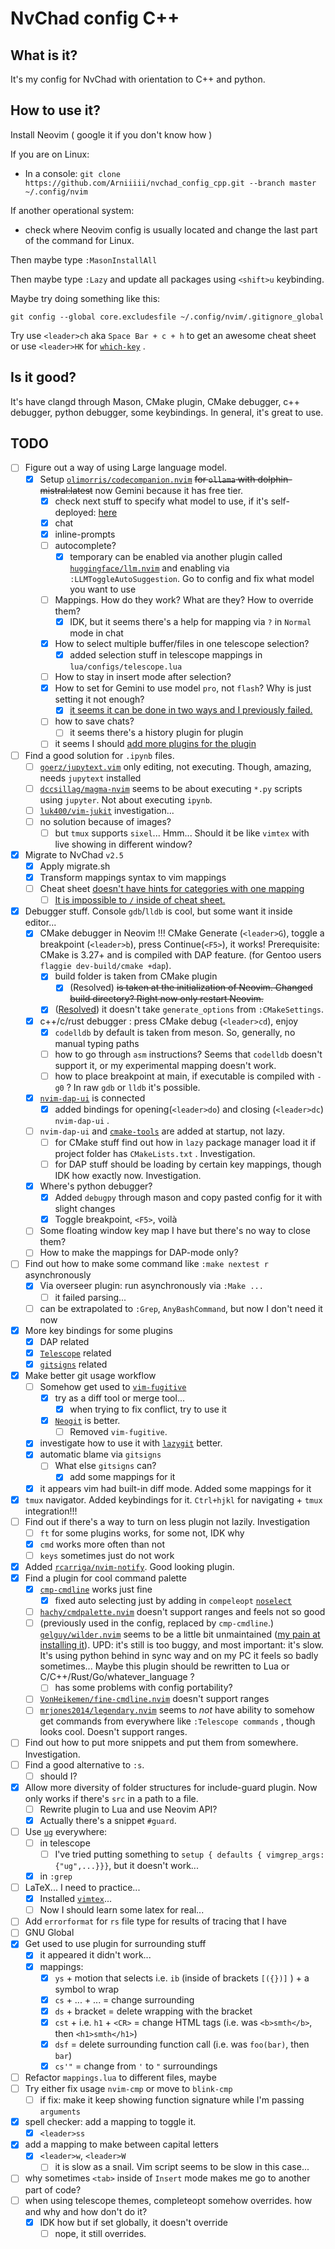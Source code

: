 # NvChad config C++

## What is it?
It's my config for NvChad with orientation to C++ and python.

## How to use it?
Install Neovim  ( google it if you don't know how )

If you are on Linux:
- In a console:  `git clone https://github.com/Arniiiii/nvchad_config_cpp.git --branch master ~/.config/nvim`

If another operational system:
- check where Neovim config is usually located and change the last part of the command for Linux.

Then maybe type `:MasonInstallAll`

Then maybe type `:Lazy` and update all packages using `<shift>u` keybinding.

<!-- To get some plugins working, which are written in some other languages than Lua ( aka remote plugins ), do next stuff: -->
<!-- - `:runtime! plugin/rplugin.vim` -->
<!-- - `:UpdateRemotePlugins` -->
<!-- - restart Neovim -->

Maybe try doing something like this: 

`git config --global core.excludesfile ~/.config/nvim/.gitignore_global`


Try use `<leader>ch` aka `Space Bar + c + h` to get an awesome cheat sheet or use `<leader>HK` for [`which-key`](https://github.com/folke/which-key.nvim) .

## Is it good?
It's have clangd through Mason, CMake plugin, CMake debugger, c++ debugger, python debugger, some keybindings. 
In general, it's great to use.

## TODO
- [ ] Figure out a way of using Large language model.
    - [x] Setup [`olimorris/codecompanion.nvim`](https://github.com/olimorris/codecompanion.nvim) ~~for `ollama` with dolphin-mistral:latest~~ now Gemini because it has free tier.
        - [x] check next stuff to specify what model to use, if it's self-deployed: [here](https://github.com/olimorris/codecompanion.nvim/pull/45#issuecomment-2054028057)
        - [x] chat
        - [x] inline-prompts
        - [ ] autocomplete?
            - [x] temporary can be enabled via another plugin called [`huggingface/llm.nvim`](https://github.com/huggingface/llm.nvim) and enabling via `:LLMToggleAutoSuggestion`. Go to config and fix what model you want to use
        - [ ] Mappings. How do they work? What are they? How to override them?
            - [x] IDK, but it seems there's a help for mapping via `?` in `Normal` mode in chat
        - [x] How to select multiple buffer/files in one telescope selection?
            - [x] added selection stuff in telescope mappings in `lua/configs/telescope.lua`
        - [ ] How to stay in insert mode after selection?
        - [x] How to set for Gemini to use model `pro`, not `flash`? Why is just setting it not enough?
            - [x] [it seems it can be done in two ways and I previously failed.](https://codecompanion.olimorris.dev/configuration/adapters.html#changing-a-model)
        - [ ] how to save chats? 
            - [ ] it seems there's a history plugin for plugin
        - [ ] it seems I should [add more plugins for the plugin](https://codecompanion.olimorris.dev/usage/chat-buffer/tools.html#community-tools)
- [ ] Find a good solution for `.ipynb` files.
    - [ ] [`goerz/jupytext.vim`](https://github.com/goerz/jupytext.vim) only editing, not executing. Though, amazing, needs `jupytext` installed
    - [ ] [`dccsillag/magma-nvim`](https//github.com/dccsillag/magma-nvim) seems to be about executing `*.py` scripts using `jupyter`. Not about executing `ipynb`.
    - [ ] [`luk400/vim-jukit`](https://github.com/luk400/vim-jukit) investigation...
    - [ ] no solution because of images?
        - [ ] but `tmux` supports `sixel`... Hmm... Should it be like `vimtex` with live showing in different window?
- [x] Migrate to NvChad `v2.5`
    - [x] Apply migrate.sh 
    - [x] Transform mappings syntax to vim mappings
    - [ ] Cheat sheet [doesn't have hints for categories with one mapping](https://github.com/NvChad/NvChad/issues/2688#issuecomment-2046201103) 
        - [ ] [It is impossible to `/` inside of cheat sheet.](https://discord.com/channels/869557815780470834/1390081070107594823)
- [x] Debugger stuff. Console `gdb`/`lldb` is cool, but some want it inside editor...
    - [x] CMake debugger in Neovim !!! CMake Generate (`<leader>G`), toggle a breakpoint (`<leader>b`), press Continue(`<F5>`), it works! Prerequisite: CMake is 3.27+ and is compiled with DAP feature. (for Gentoo users `flaggie dev-build/cmake +dap`).
        - [x] build folder is taken from CMake plugin
            - [x] (Resolved) ~~is taken at the initialization of Neovim. Changed build directory? Right now only restart Neovim.~~
        - [x] ([Resolved](https://github.com/Civitasv/cmake-tools.nvim/issues/203)) it doesn't take `generate_options` from `:CMakeSettings`.
    - [x] c++/c/rust debugger : press CMake debug (`<leader>cd`), enjoy
        - [x] `codelldb` by default is taken from meson. So, generally, no manual typing paths
        - [ ] how to go through `asm` instructions? Seems that `codelldb` doesn't support it, or my experimental mapping doesn't work.
        - [ ] how to place breakpoint at main, if executable is compiled with `-g0` ? In raw `gdb` or `lldb` it's possible.
    - [x] [`nvim-dap-ui`](https://github.com/rcarriga/nvim-dap-ui) is connected
        - [x] added bindings for opening(`<leader>do`) and closing (`<leader>dc`) `nvim-dap-ui` .
    - [ ] `nvim-dap-ui` and [`cmake-tools`](https://github.com/Civitasv/cmake-tools.nvim) are added at startup, not lazy.
        - [ ] for CMake stuff find out how in `lazy` package manager load it if project folder has `CMakeLists.txt` . Investigation.
        - [ ] for DAP stuff should be loading by certain key mappings, though IDK how exactly now. Investigation.
    - [x] Where's python debugger?
        - [x] Added `debugpy` through mason and copy pasted config for it with slight changes
        - [x] Toggle breakpoint, `<F5>`, voilà 
    - [ ] Some floating window key map I have but there's no way to close them?
    - [ ] How to make the mappings for DAP-mode only?
- [ ] Find out how to make some command like `:make nextest r` asynchronously
    - [x] Via overseer plugin: run asynchronously via `:Make ...`
        - [ ] it failed parsing...
    - [ ] can be extrapolated to `:Grep`, `AnyBashCommand`, but now I don't need it now
- [x] More key bindings for some plugins
    - [x] DAP related
    - [x] [`Telescope`](https://github.com/nvim-telescope/telescope.nvim) related
    - [x] [`gitsigns`](https://github.com/lewis6991/gitsigns.nvim) related
- [x] Make better git usage workflow
    - [ ] Somehow get used to [`vim-fugitive`](https://github.com/tpope/vim-fugitive)
        - [x] try as a diff tool or merge tool...
            - [x] when trying to fix conflict, try to use it
        - [x] [`Neogit`](https://github.com/NeogitOrg/neogit) is better. 
            - [ ] Removed `vim-fugitive`.
    - [x] investigate how to use it with [`lazygit`](https://github.com/jesseduffield/lazygit) better.
    - [x] automatic blame via `gitsigns`
        - [ ] What else `gitsigns` can?
            - [x] add some mappings for it
    - [x] it appears vim had built-in diff mode. Added some mappings for it
- [x] `tmux` navigator. Added keybindings for it. `Ctrl+hjkl` for navigating + `tmux` integration!!!
- [ ] Find out if there's a way to turn on less plugin not lazily. Investigation
    - [ ] `ft` for some plugins works, for some not, IDK why
    - [x] `cmd` works more often than not
    - [ ] `keys` sometimes just do not work 
- [x] Added [`rcarriga/nvim-notify`](https://github.com/rcarriga/nvim-notify). Good looking plugin.
- [x] Find a plugin for cool command palette
    - [x] [`cmp-cmdline`](https://github.com/hrsh7th/cmp-cmdline) works just fine
        - [x] fixed auto selecting just by adding in `compeleopt` [`noselect`](https://neovim.io/doc/user/options.html#'completeopt')
    - [ ] [`hachy/cmdpalette.nvim`](https://github.com/hachy/cmdpalette.nvim) doesn't support ranges and feels not so good  
    - [ ] (previously used in the config, replaced by `cmp-cmdline`.) [`gelguy/wilder.nvim`](https://github.com/gelguy/wilder.nvim) seems to be a little bit unmaintained  ([my pain at installing it](https://github.com/gelguy/wilder.nvim/issues/196)). UPD: it's still is too buggy, and most important: it's slow. It's using python behind in sync way and on my PC it feels so badly sometimes... Maybe this plugin should be rewritten to Lua or C/C++/Rust/Go/whatever_language ?
        - [ ] has some problems with config portability?
    - [ ] [`VonHeikemen/fine-cmdline.nvim`](https://github.com/VonHeikemen/fine-cmdline.nvim) doesn't support ranges
    - [ ] [`mrjones2014/legendary.nvim`](https://github.com/mrjones2014/legendary.nvim) seems to *not* have ability to somehow get commands from everywhere like `:Telescope commands` , though looks cool. Doesn't support ranges. 
- [ ] Find out how to put more snippets and put them from somewhere. Investigation.
- [ ] Find a good alternative to `:s`. 
    - [ ] should I?
- [x] Allow more diversity of folder structures for include-guard plugin. Now only works if there's `src` in a path to a file. 
    - [ ] Rewrite plugin to Lua and use Neovim API?
    - [x] Actually there's a snippet `#guard`.
- [ ] Use [`ug`](https://github.com/Genivia/ugrep) everywhere:
    - [ ] in telescope
        - [ ] I've tried putting something to `setup { defaults { vimgrep_args: {"ug",...}}}`, but it doesn't work...
    - [x] in `:grep`
- [ ] LaTeX... I need to practice...
    - [x] Installed [`vimtex`](https://github.com/lervag/vimtex)...
    - [ ] Now I should learn some latex for real...
- [ ] Add `errorformat` for `rs` file type for results of tracing that I have
- [ ] GNU Global
- [x] Get used to use plugin for surrounding stuff
    - [x] it appeared it didn't work...
    - [x] mappings:
        - [x] `ys` + motion that selects i.e. `ib` (inside of brackets `[({})]` ) + a symbol to wrap
        - [x] `cs` + ... + ... = change surrounding
        - [x] `ds` + bracket = delete wrapping with the bracket
        - [x] `cst` + i.e. `h1` + `<CR>` = change HTML tags (i.e. was `<b>smth</b>`, then `<h1>smth</h1>`)
        - [x] `dsf` = delete surrounding function call (i.e. was `foo(bar)`, then `bar`)
        - [x] `cs'"` = change from `'` to `"` surroundings
- [ ] Refactor `mappings.lua` to different files, maybe
- [ ] Try either fix usage `nvim-cmp` or move to `blink-cmp`
    - [ ] if fix: make it keep showing function signature while I'm passing `arguments`
- [x] spell checker: add a mapping to toggle it.
    - [x] `<leader>ss`
- [x] add a mapping to make between capital letters
    - [x] `<leader>w`, `<leader>W`
        - [ ] it is slow as a snail. Vim script seems to be slow in this case...
- [ ] why sometimes `<tab>` inside of `Insert` mode makes me go to another part of code?
- [ ] when using telescope themes, completeopt somehow overrides. how and why and how don't do it?
    - [x] IDK how but if set globally, it doesn't override
        - [ ] nope, it still overrides.
